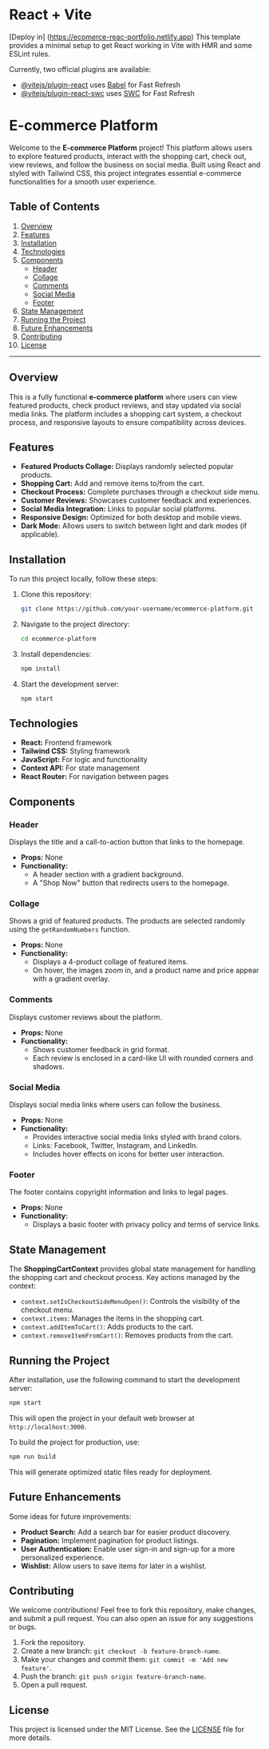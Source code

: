 # React + Vite
[Deploy in] (https://ecomerce-reac-portfolio.netlify.app)
This template provides a minimal setup to get React working in Vite with HMR and some ESLint rules.

Currently, two official plugins are available:

- [@vitejs/plugin-react](https://github.com/vitejs/vite-plugin-react/blob/main/packages/plugin-react/README.md) uses [Babel](https://babeljs.io/) for Fast Refresh
- [@vitejs/plugin-react-swc](https://github.com/vitejs/vite-plugin-react-swc) uses [SWC](https://swc.rs/) for Fast Refresh



# E-commerce Platform

Welcome to the **E-commerce Platform** project! This platform allows users to explore featured products, interact with the shopping cart, check out, view reviews, and follow the business on social media. Built using React and styled with Tailwind CSS, this project integrates essential e-commerce functionalities for a smooth user experience.

## Table of Contents
1. [Overview](#overview)
2. [Features](#features)
3. [Installation](#installation)
4. [Technologies](#technologies)
5. [Components](#components)
    - [Header](#header)
    - [Collage](#collage)
    - [Comments](#comments)
    - [Social Media](#social-media)
    - [Footer](#footer)
6. [State Management](#state-management)
7. [Running the Project](#running-the-project)
8. [Future Enhancements](#future-enhancements)
9. [Contributing](#contributing)
10. [License](#license)

---

## Overview

This is a fully functional **e-commerce platform** where users can view featured products, check product reviews, and stay updated via social media links. The platform includes a shopping cart system, a checkout process, and responsive layouts to ensure compatibility across devices.

## Features

- **Featured Products Collage:** Displays randomly selected popular products.
- **Shopping Cart:** Add and remove items to/from the cart.
- **Checkout Process:** Complete purchases through a checkout side menu.
- **Customer Reviews:** Showcases customer feedback and experiences.
- **Social Media Integration:** Links to popular social platforms.
- **Responsive Design:** Optimized for both desktop and mobile views.
- **Dark Mode:** Allows users to switch between light and dark modes (if applicable).

## Installation

To run this project locally, follow these steps:

1. Clone this repository:
   ```bash
   git clone https://github.com/your-username/ecommerce-platform.git
   ```

2. Navigate to the project directory:
   ```bash
   cd ecommerce-platform
   ```

3. Install dependencies:
   ```bash
   npm install
   ```

4. Start the development server:
   ```bash
   npm start
   ```

## Technologies

- **React:** Frontend framework
- **Tailwind CSS:** Styling framework
- **JavaScript:** For logic and functionality
- **Context API:** For state management
- **React Router:** For navigation between pages

## Components

### Header

Displays the title and a call-to-action button that links to the homepage.

- **Props:** None
- **Functionality:** 
  - A header section with a gradient background.
  - A "Shop Now" button that redirects users to the homepage.

### Collage

Shows a grid of featured products. The products are selected randomly using the `getRandomNumbers` function.

- **Props:** None
- **Functionality:** 
  - Displays a 4-product collage of featured items.
  - On hover, the images zoom in, and a product name and price appear with a gradient overlay.

### Comments

Displays customer reviews about the platform.

- **Props:** None
- **Functionality:** 
  - Shows customer feedback in grid format.
  - Each review is enclosed in a card-like UI with rounded corners and shadows.

### Social Media

Displays social media links where users can follow the business.

- **Props:** None
- **Functionality:** 
  - Provides interactive social media links styled with brand colors.
  - Links: Facebook, Twitter, Instagram, and LinkedIn.
  - Includes hover effects on icons for better user interaction.

### Footer

The footer contains copyright information and links to legal pages.

- **Props:** None
- **Functionality:** 
  - Displays a basic footer with privacy policy and terms of service links.

## State Management

The **ShoppingCartContext** provides global state management for handling the shopping cart and checkout process. Key actions managed by the context:

- `context.setIsCheckoutSideMenuOpen()`: Controls the visibility of the checkout menu.
- `context.items`: Manages the items in the shopping cart.
- `context.addItemToCart()`: Adds products to the cart.
- `context.removeItemFromCart()`: Removes products from the cart.

## Running the Project

After installation, use the following command to start the development server:

```bash
npm start
```

This will open the project in your default web browser at `http://localhost:3000`.

To build the project for production, use:

```bash
npm run build
```

This will generate optimized static files ready for deployment.

## Future Enhancements

Some ideas for future improvements:

- **Product Search:** Add a search bar for easier product discovery.
- **Pagination:** Implement pagination for product listings.
- **User Authentication:** Enable user sign-in and sign-up for a more personalized experience.
- **Wishlist:** Allow users to save items for later in a wishlist.

## Contributing

We welcome contributions! Feel free to fork this repository, make changes, and submit a pull request. You can also open an issue for any suggestions or bugs.

1. Fork the repository.
2. Create a new branch: `git checkout -b feature-branch-name`.
3. Make your changes and commit them: `git commit -m 'Add new feature'`.
4. Push the branch: `git push origin feature-branch-name`.
5. Open a pull request.

## License

This project is licensed under the MIT License. See the [LICENSE](LICENSE) file for more details.
